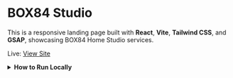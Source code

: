 # BOX84 Studio

This is a responsive landing page built with **React**, **Vite**, **Tailwind CSS**, and **GSAP**, showcasing BOX84 Home Studio services.

Live: [View Site](https://joshuakitong.github.io/box84-studio)

<details>
  <summary><strong>How to Run Locally</strong></summary>

  1. Clone the repo
     `https://github.com/joshuakitong/box84-studio`

  2. Install dependencies
     `npm install`

  3. Run the app
     `npm run dev`
</details>